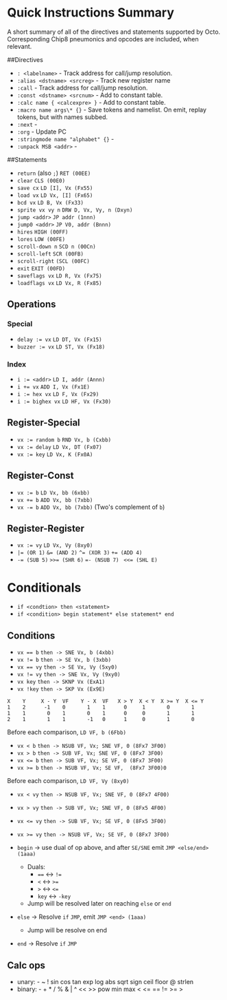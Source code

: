 # Quick Instructions Summary

A short summary of all of the directives and statements supported by Octo.
Corresponding Chip8 pneumonics and opcodes are included, when relevant.

##Directives

* `: <labelname>` - Track address for call/jump resolution.
* `:alias <dstname> <srcreg>` - Track new register name
* `:call` - Track address for call/jump resolution.
* `:const <dstname> <srcnum>` - Add to constant table.
* `:calc name { <calcexpre> }` - Add to constant table.
* `:macro name args\* {}` - Save tokens and namelist. On emit, replay tokens, but with names subbed.
* `:next` - 
* `:org` - Update PC
* `:stringmode name "alphabet" {}` - 
* `:unpack MSB <addr>` -


##Statements

* `return` (also `;`) `RET (00EE)`
* `clear` `CLS (00E0)`
* `save cx` `LD [I], Vx (Fx55)`
* `load vx` `LD Vx, [I] (Fx65)`
* `bcd vx` `LD B, Vx (Fx33)`
* `sprite vx vy n` `DRW D, Vx, Vy, n (Dxyn)`
* `jump <addr>` `JP addr (1nnn)`
* `jump0 <addr>` `JP V0, addr (Bnnn)`
* `hires` `HIGH (00FF)`
* `lores` `LOW (00FE)`
* `scroll-down n` `SCD n (00Cn)` 
* `scroll-left` `SCR (00FB)`
* `scroll-right` `(SCL (00FC)`
* `exit` `EXIT (00FD)`
* `saveflags vx` `LD R, Vx (Fx75)`
* `loadflags vx` `LD Vx, R (Fx85)`


## Operations

### Special
* `delay := vx` `LD DT, Vx (Fx15)`
* `buzzer := vx` `LD ST, Vx (Fx18)`

### Index
* `i := <addr>` `LD I, addr (Annn)`
* `i += vx` `ADD I, Vx (Fx1E)`
* `i := hex vx` `LD F, Vx (Fx29)`
* `i := bighex vx` `LD HF, Vx (Fx30)`

## Register-Special
* `vx := random b` `RND Vx, b (Cxbb)`
* `vx := delay` `LD Vx, DT (Fx07)`
* `vx := key` `LD Vx, K (Fx0A)`

## Register-Const
* `vx := b` `LD Vx, bb (6xbb)`
* `vx += b` `ADD Vx, bb (7xbb)`
* `vx -= b` `ADD Vx, bb (7xbb)` (Two's complement of `b`)


## Register-Register
* `vx := vy` `LD Vx, Vy (8xy0)`
* `|= (OR 1)` `&= (AND 2)` `^= (XOR 3)` `+= (ADD 4)` 
* `-= (SUB 5)` `>>= (SHR 6)` `=- (NSUB 7)`  ` <<= (SHL E)`


# Conditionals

* `if <condtion> then <statement>`
* `if <condition> begin statement* else statement* end`

## Conditions
* `vx == b` `then -> SNE Vx, b (4xbb)`
* `vx != b` `then -> SE Vx, b (3xbb)`
* `vx == vy` `then -> SE Vx, Vy (5xy0)`
* `vx != vy` `then -> SNE Vx, Vy (9xy0)`
* `vx key` `then -> SKNP Vx (ExA1)`
* `vx !key` `then -> SKP Vx (Ex9E)`

```
X    Y     X - Y  VF    Y - X  VF   X > Y  X < Y  X >= Y  X <= Y
1    2      -1    0       1    1      0     1       0       1
1    1       0    1       0    1      0     0       1       1
2    1       1    1       -1   0      1     0       1       0
```
Before each comparison, `LD VF, b (6Fbb)`
* `vx < b` `then -> NSUB VF, Vx; SNE VF, 0 (8Fx7 3F00)`
* `vx > b` `then -> SUB VF, Vx; SNE VF, 0 (8Fx7 3F00)`
* `vx <= b` `then -> SUB VF, Vx; SE VF, 0 (8Fx7 3F00)`
* `vx >= b` `then -> NSUB VF, Vx; SE VF,  (8Fx7 3F00)0`

Before each comparison, `LD VF, Vy (8xy0)`
* `vx < vy` `then -> NSUB VF, Vx; SNE VF, 0 (8Fx7 4F00)`
* `vx > vy` `then -> SUB VF, Vx; SNE VF, 0 (8Fx5 4F00)`
* `vx <= vy` `then -> SUB VF, Vx; SE VF, 0 (8Fx5 3F00)`
* `vx >= vy` `then -> NSUB VF, Vx; SE VF, 0 (8Fx7 3F00)`

* `begin` -> use dual of op above, and after `SE/SNE` emit `JMP <else/end> (1aaa)`
  * Duals: 
    * `==` <-> `!=`
    * `<` <-> `>=`
    * `>` <-> `<=`
    * `key` <-> `-key`
  * Jump will be resolved later on reaching `else` or `end`

* `else` -> Resolve `if` `JMP`, emit `JMP <end> (1aaa)`
  * Jump will be resolve on end

* `end` -> Resolve `if` `JMP`

## Calc ops
* unary:  - ~ ! sin cos tan exp log abs sqrt sign ceil floor @ strlen
* binary: - + * / % & | ^ << >> pow min max < <= == != >= >



